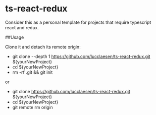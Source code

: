 # ts-react-redux

Consider this as a personal template for projects that require typescript react and redux.

##Usage

Clone it and detach its remote origin:

- git clone --depth 1 https://github.com/lucclaesen/ts-react-redux.git ${yourNewProject}
- cd ${yourNewProject}
- rm -rf .git && git init

or 

- git clone https://github.com/lucclaesen/ts-react-redux.git ${yourNewProject}
- cd ${yourNewProject}
- git remote rm origin
